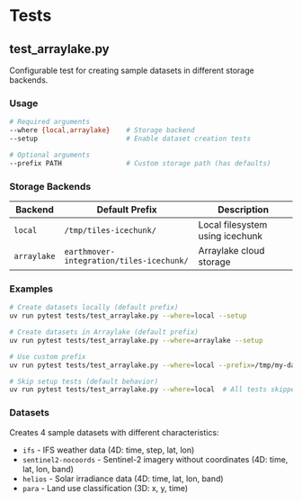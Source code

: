 # Tests

## test_arraylake.py

Configurable test for creating sample datasets in different storage backends.

### Usage

```bash
# Required arguments
--where {local,arraylake}    # Storage backend
--setup                      # Enable dataset creation tests

# Optional arguments
--prefix PATH                # Custom storage path (has defaults)
```

### Storage Backends

| Backend | Default Prefix | Description |
|---------|----------------|-------------|
| `local` | `/tmp/tiles-icechunk/` | Local filesystem using icechunk |
| `arraylake` | `earthmover-integration/tiles-icechunk/` | Arraylake cloud storage |

### Examples

```bash
# Create datasets locally (default prefix)
uv run pytest tests/test_arraylake.py --where=local --setup

# Create datasets in Arraylake (default prefix)
uv run pytest tests/test_arraylake.py --where=arraylake --setup

# Use custom prefix
uv run pytest tests/test_arraylake.py --where=local --prefix=/tmp/my-data --setup

# Skip setup tests (default behavior)
uv run pytest tests/test_arraylake.py --where=local  # All tests skipped
```

### Datasets

Creates 4 sample datasets with different characteristics:
- `ifs` - IFS weather data (4D: time, step, lat, lon)
- `sentinel2-nocoords` - Sentinel-2 imagery without coordinates (4D: time, lat, lon, band)
- `helios` - Solar irradiance data (4D: time, lat, lon, band)
- `para` - Land use classification (3D: x, y, time)
